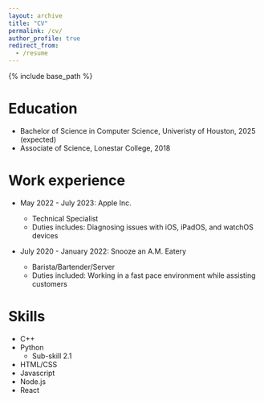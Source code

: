 ```yaml
---
layout: archive
title: "CV"
permalink: /cv/
author_profile: true
redirect_from:
  - /resume
---
```


{% include base_path %}

Education
======
* Bachelor of Science in Computer Science, Univeristy of Houston, 2025 (expected)
* Associate of Science, Lonestar College, 2018

Work experience
======
* May 2022 - July 2023: Apple Inc.
  * Technical Specialist
  * Duties includes: Diagnosing issues with iOS, iPadOS, and watchOS devices

* July 2020 - January 2022: Snooze an A.M. Eatery
  * Barista/Bartender/Server
  * Duties included: Working in a fast pace environment while assisting customers

Skills
======
* C++
* Python
  * Sub-skill 2.1
* HTML/CSS
* Javascript
* Node.js
* React

